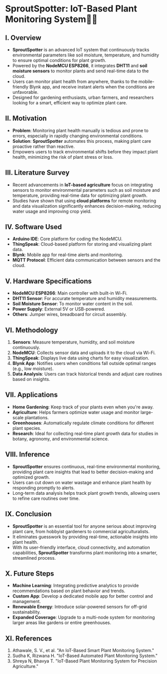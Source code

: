 # SproutSpotter: IoT-Based Plant Monitoring System🌱📡

## I. Overview
- **SproutSpotter** is an advanced IoT system that continuously tracks environmental parameters like soil moisture, temperature, and humidity to ensure optimal conditions for plant growth.
- Powered by the **NodeMCU ESP8266**, it integrates **DHT11** and **soil moisture sensors** to monitor plants and send real-time data to the cloud.
- Users can monitor plant health from anywhere, thanks to the mobile-friendly Blynk app, and receive instant alerts when the conditions are unfavorable.
- Designed for gardening enthusiasts, urban farmers, and researchers looking for a smart, efficient way to optimize plant care.

## II. Motivation
- **Problem**: Monitoring plant health manually is tedious and prone to errors, especially in rapidly changing environmental conditions.
- **Solution**: **SproutSpotter** automates this process, making plant care proactive rather than reactive.
- Empowers users to track environmental shifts before they impact plant health, minimizing the risk of plant stress or loss.

## III. Literature Survey
- Recent advancements in **IoT-based agriculture** focus on integrating sensors to monitor environmental parameters such as soil moisture and temperature, providing real-time data for optimizing plant growth.
- Studies have shown that using **cloud platforms** for remote monitoring and data visualization significantly enhances decision-making, reducing water usage and improving crop yield.

## IV. Software Used
- **Arduino IDE**: Core platform for coding the NodeMCU.
- **ThingSpeak**: Cloud-based platform for storing and visualizing plant data.
- **Blynk**: Mobile app for real-time alerts and monitoring.
- **MQTT Protocol**: Efficient data communication between sensors and the cloud.

## V. Hardware Specifications
- **NodeMCU ESP8266**: Main controller with built-in Wi-Fi.
- **DHT11 Sensor**: For accurate temperature and humidity measurements.
- **Soil Moisture Sensor**: To monitor water content in the soil.
- **Power Supply**: External 5V or USB-powered.
- **Others**: Jumper wires, breadboard for circuit assembly.

## VI. Methodology
1. **Sensors**: Measure temperature, humidity, and soil moisture continuously.
2. **NodeMCU**: Collects sensor data and uploads it to the cloud via Wi-Fi.
3. **ThingSpeak**: Displays live data using charts for easy visualization.
4. **Blynk App**: Notifies users when conditions fall outside optimal ranges (e.g., low moisture).
5. **Data Analysis**: Users can track historical trends and adjust care routines based on insights.

## VII. Applications
- **Home Gardening**: Keep track of your plants even when you're away.
- **Agriculture**: Helps farmers optimize water usage and monitor large-scale plantations.
- **Greenhouses**: Automatically regulate climate conditions for different plant species.
- **Research**: Ideal for collecting real-time plant growth data for studies in botany, agronomy, and environmental science.

## VIII. Inference
- **SproutSpotter** ensures continuous, real-time environmental monitoring, providing plant care insights that lead to better decision-making and optimized growth.
- Users can cut down on water wastage and enhance plant health by responding promptly to alerts.
- Long-term data analysis helps track plant growth trends, allowing users to refine care routines over time.

## IX. Conclusion
- **SproutSpotter** is an essential tool for anyone serious about improving plant care, from hobbyist gardeners to commercial agriculturalists.
- It eliminates guesswork by providing real-time, actionable insights into plant health.
- With its user-friendly interface, cloud connectivity, and automation capabilities, **SproutSpotter** transforms plant monitoring into a smarter, streamlined process.

## X. Future Steps
- **Machine Learning**: Integrating predictive analytics to provide recommendations based on plant behavior and trends.
- **Custom App**: Develop a dedicated mobile app for better control and management.
- **Renewable Energy**: Introduce solar-powered sensors for off-grid sustainability.
- **Expanded Coverage**: Upgrade to a multi-node system for monitoring larger areas like gardens or entire greenhouses.

## XI. References
1. Athawale, S. V., et al. "An IoT-Based Smart Plant Monitoring System."
2. Sudha K, Rizwana H. "IoT-Based Automated Plant Monitoring System."
3. Shreya N, Bhavya T. "IoT-Based Plant Monitoring System for Precision Agriculture."

